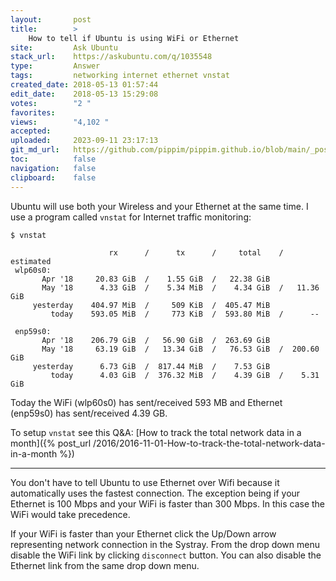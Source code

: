 ```yaml
---
layout:       post
title:        >
    How to tell if Ubuntu is using WiFi or Ethernet
site:         Ask Ubuntu
stack_url:    https://askubuntu.com/q/1035548
type:         Answer
tags:         networking internet ethernet vnstat
created_date: 2018-05-13 01:57:44
edit_date:    2018-05-13 15:29:08
votes:        "2 "
favorites:    
views:        "4,102 "
accepted:     
uploaded:     2023-09-11 23:17:13
git_md_url:   https://github.com/pippim/pippim.github.io/blob/main/_posts/2018/2018-05-13-How-to-tell-if-Ubuntu-is-using-WiFi-or-Ethernet.md
toc:          false
navigation:   false
clipboard:    false
---
```


Ubuntu will use both your Wireless and your Ethernet at the same time. I use a program called `vnstat` for Internet traffic monitoring:

``` 
$ vnstat

                      rx      /      tx      /     total    /   estimated
 wlp60s0:
       Apr '18     20.83 GiB  /    1.55 GiB  /   22.38 GiB
       May '18      4.33 GiB  /    5.34 MiB  /    4.34 GiB  /   11.36 GiB
     yesterday    404.97 MiB  /     509 KiB  /  405.47 MiB
         today    593.05 MiB  /     773 KiB  /  593.80 MiB  /      --    

 enp59s0:
       Apr '18    206.79 GiB  /   56.90 GiB  /  263.69 GiB
       May '18     63.19 GiB  /   13.34 GiB  /   76.53 GiB  /  200.60 GiB
     yesterday      6.73 GiB  /  817.44 MiB  /    7.53 GiB
         today      4.03 GiB  /  376.32 MiB  /    4.39 GiB  /    5.31 GiB
```

Today the WiFi (wlp60s0) has sent/received 593 MB and Ethernet (enp59s0) has sent/received 4.39 GB.

To setup `vnstat` see this Q&A: [How to track the total network data in a month]({% post_url /2016/2016-11-01-How-to-track-the-total-network-data-in-a-month %})

----------

You don't have to tell Ubuntu to use Ethernet over Wifi because it automatically uses the fastest connection. The exception being if your Ethernet is 100 Mbps and your WiFi is faster than 300 Mbps. In this case the WiFi would take precedence.

If your WiFi is faster than your Ethernet click the Up/Down arrow representing network connection in the Systray. From the drop down menu disable the WiFi link by clicking `disconnect` button. You can also disable the Ethernet link from the same drop down menu.
